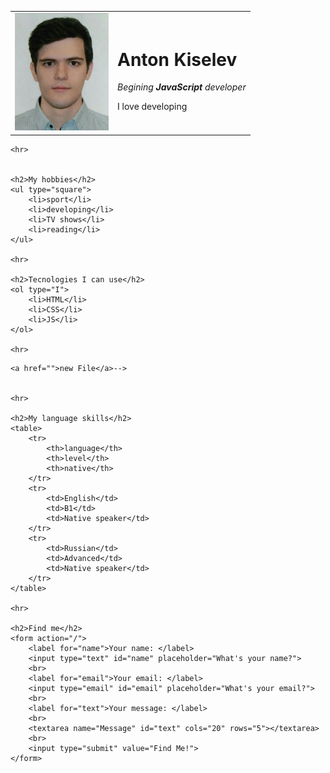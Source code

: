 <!DOCTYPE html>
<html lang="en">
<head>
    <meta charset="UTF-8">
    <meta http-equiv="X-UA-Compatible" content="IE=edge">
    <meta name="viewport" content="width=device-width, initial-scale=1.0">
    <title>Anton Kiselev CV</title>
</head>
<body>
    <table cellspacing="15px">
        <tr>
            <td>
                <img src="anton.jpg" alt="Anton Kiselev" width="150px">
            </td>
            <td>
                <h1>Anton Kiselev</h1>
                <p><em>Begining <strong>JavaScript</strong> developer</em></p>
                <p>I love developing</p>
            </td>
        </tr>
    </table>
    
    <hr>
    
    
    <h2>My hobbies</h2>
    <ul type="square"> 
        <li>sport</li>
        <li>developing</li>
        <li>TV shows</li>
        <li>reading</li>
    </ul>

    <hr>

    <h2>Tecnologies I can use</h2>
    <ol type="I">
        <li>HTML</li>
        <li>CSS</li>
        <li>JS</li>
    </ol>

    <hr>
<!--<h2>My petProjects</h2>
    <a href="https://yandex.ru/" target="_blank">Yandex</a> 
    <!-- target - атрибут для перехода по ссылке в новом окне-->
    <a href="">new File</a>-->
    

    <hr>

    <h2>My language skills</h2>
    <table>
        <tr>
            <th>language</th>
            <th>level</th>
            <th>native</th>
        </tr>
        <tr>
            <td>English</td>
            <td>B1</td>
            <td>Native speaker</td>
        </tr>
        <tr>
            <td>Russian</td>
            <td>Advanced</td>
            <td>Native speaker</td>
        </tr>
    </table>

    <hr>

    <h2>Find me</h2>
    <form action="/">
        <label for="name">Your name: </label>
        <input type="text" id="name" placeholder="What's your name?">
        <br>
        <label for="email">Your email: </label>
        <input type="email" id="email" placeholder="What's your email?">
        <br>
        <label for="text">Your message: </label>
        <br>
        <textarea name="Message" id="text" cols="20" rows="5"></textarea>
        <br>
        <input type="submit" value="Find Me!">
    </form>

   
</body>
</html>
